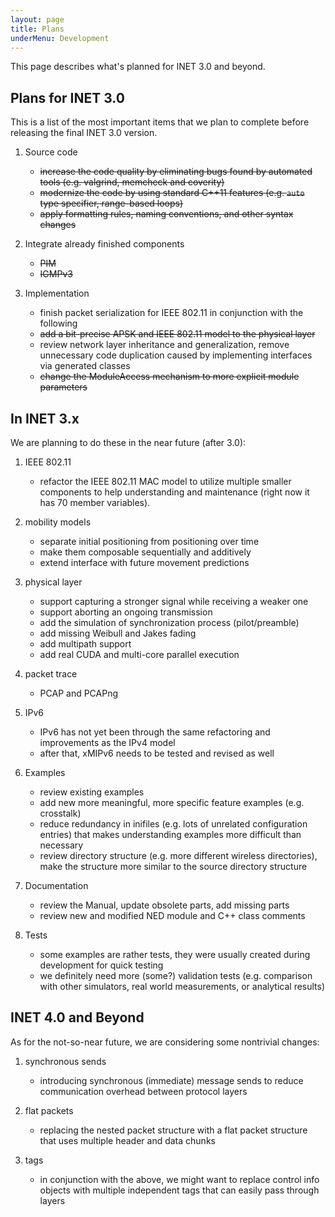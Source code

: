```yaml
---
layout: page
title: Plans
underMenu: Development
---
```


This page describes what's planned for INET 3.0 and beyond.

## Plans for INET 3.0

This is a list of the most important items that we plan to complete before releasing the final INET 3.0 version.

1. Source code
    *   <del>increase the code quality by eliminating bugs found by automated tools (e.g. valgrind, memcheck and coverity)
    *   <del>modernize the code by using standard C++11 features (e.g. `auto` type specifier, range-based loops)
    *   <del>apply formatting rules, naming conventions, and other syntax changes

2. Integrate already finished components
    *   <del>PIM
    *   <del>IGMPv3

3. Implementation
    *   finish packet serialization for IEEE 802.11 in conjunction with the following
    *   <del>add a bit-precise APSK and IEEE 802.11 model to the physical layer
    *   review network layer inheritance and generalization, remove unnecessary code duplication caused by implementing interfaces via generated classes
    *   <del>change the ModuleAccess mechanism to more explicit module parameters

## In INET 3.x

We are planning to do these in the near future (after 3.0):

1. IEEE 802.11
    *   refactor the IEEE 802.11 MAC model to utilize multiple smaller components to help understanding and maintenance (right now it has 70 member variables).

2. mobility models
    *   separate initial positioning from positioning over time
    *   make them composable sequentially and additively
    *   extend interface with future movement predictions

3. physical layer
    *   support capturing a stronger signal while receiving a weaker one
    *   support aborting an ongoing transmission
    *   add the simulation of synchronization process (pilot/preamble)
    *   add missing Weibull and Jakes fading
    *   add multipath support
    *   add real CUDA and multi-core parallel execution

4. packet trace
    *   PCAP and PCAPng

5. IPv6
    *   IPv6 has not yet been through the same refactoring and improvements as the IPv4 model
    *   after that, xMIPv6 needs to be tested and revised as well

6. Examples
    *   review existing examples
    *   add new more meaningful, more specific feature examples (e.g. crosstalk)
    *   reduce redundancy in inifiles (e.g. lots of unrelated configuration entries) that makes understanding examples more difficult than necessary
    *   review directory structure (e.g. more different wireless directories), make the structure more similar to the source directory structure

7. Documentation
    *   review the Manual, update obsolete parts, add missing parts
    *   review new and modified NED module and C++ class comments

8. Tests
    *   some examples are rather tests, they were usually created during development for quick testing
    *   we definitely need more (some?) validation tests (e.g. comparison with other simulators, real world measurements, or analytical results)

## INET 4.0 and Beyond

As for the not-so-near future, we are considering some nontrivial changes:

1. synchronous sends
    *   introducing synchronous (immediate) message sends to reduce communication overhead between protocol layers

2. flat packets
    *   replacing the nested packet structure with a flat packet structure that uses multiple header and data chunks

3. tags
    *   in conjunction with the above, we might want to replace control info objects with multiple independent tags that can easily pass through layers

